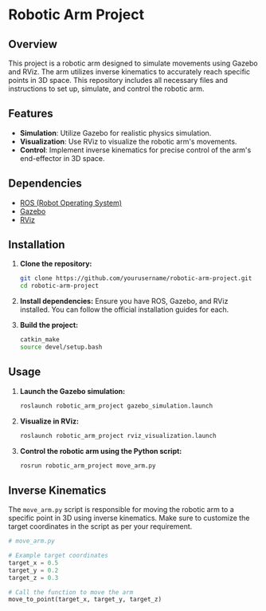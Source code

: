 # Robotic Arm Project

## Overview

This project is a robotic arm designed to simulate movements using Gazebo and RViz. The arm utilizes inverse kinematics to accurately reach specific points in 3D space. This repository includes all necessary files and instructions to set up, simulate, and control the robotic arm.

## Features

- **Simulation**: Utilize Gazebo for realistic physics simulation.
- **Visualization**: Use RViz to visualize the robotic arm's movements.
- **Control**: Implement inverse kinematics for precise control of the arm's end-effector in 3D space.

## Dependencies

- [ROS (Robot Operating System)](http://wiki.ros.org/ROS/Installation)
- [Gazebo](http://gazebosim.org/tutorials?tut=install_ubuntu)
- [RViz](http://wiki.ros.org/rviz)

## Installation

1. **Clone the repository:**
    ```bash
    git clone https://github.com/yourusername/robotic-arm-project.git
    cd robotic-arm-project
    ```

2. **Install dependencies:**
    Ensure you have ROS, Gazebo, and RViz installed. You can follow the official installation guides for each.

3. **Build the project:**
    ```bash
    catkin_make
    source devel/setup.bash
    ```

## Usage

1. **Launch the Gazebo simulation:**
    ```bash
    roslaunch robotic_arm_project gazebo_simulation.launch
    ```

2. **Visualize in RViz:**
    ```bash
    roslaunch robotic_arm_project rviz_visualization.launch
    ```

3. **Control the robotic arm using the Python script:**
    ```bash
    rosrun robotic_arm_project move_arm.py
    ```

## Inverse Kinematics

The `move_arm.py` script is responsible for moving the robotic arm to a specific point in 3D using inverse kinematics. Make sure to customize the target coordinates in the script as per your requirement.

```python
# move_arm.py

# Example target coordinates
target_x = 0.5
target_y = 0.2
target_z = 0.3

# Call the function to move the arm
move_to_point(target_x, target_y, target_z)
